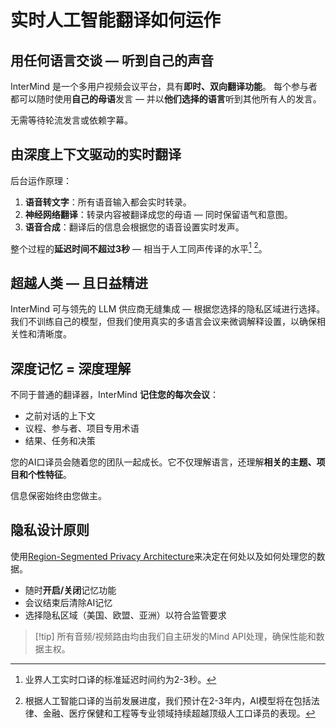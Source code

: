 # 实时人工智能翻译如何运作

## 用任何语言交谈 — 听到自己的声音

InterMind 是一个多用户视频会议平台，具有**即时、双向翻译功能**。
每个参与者都可以随时使用**自己的母语**发言 — 并以**他们选择的语言**听到其他所有人的发言。

无需等待轮流发言或依赖字幕。

## 由深度上下文驱动的实时翻译

后台运作原理：

1. **语音转文字**：所有语音输入都会实时转录。
2. **神经网络翻译**：转录内容被翻译成您的母语 — 同时保留语气和意图。
3. **语音合成**：翻译后的信息会根据您的语音设置实时发声。

整个过程的**延迟时间不超过3秒** — 相当于人工同声传译的水平[^1] [^2]。

[^1]: 业界人工实时口译的标准延迟时间约为2-3秒。

[^2]: 根据人工智能口译的当前发展进度，我们预计在2-3年内，AI模型将在包括法律、金融、医疗保健和工程等专业领域持续超越顶级人工口译员的表现。

## 超越人类 — 且日益精进

InterMind 可与领先的 LLM 供应商无缝集成 — 根据您选择的隐私区域进行选择。
我们不训练自己的模型，但我们使用真实的多语言会议来微调解释设置，以确保相关性和清晰度。

## 深度记忆 = 深度理解

不同于普通的翻译器，InterMind **记住您的每次会议**：

- 之前对话的上下文
- 议程、参与者、项目专用术语
- 结果、任务和决策

您的AI口译员会随着您的团队一起成长。它不仅理解语言，还理解**相关的主题、项目和个性特征**。

信息保密始终由您做主。

## 隐私设计原则

使用[Region-Segmented Privacy Architecture](privacy-architecture)来决定在何处以及如何处理您的数据。

- 随时**开启/关闭**记忆功能
- 会议结束后清除AI记忆
- 选择隐私区域（美国、欧盟、亚洲）以符合监管要求

> [!tip] 所有音频/视频路由均由我们自主研发的Mind API处理，确保性能和数据主权。